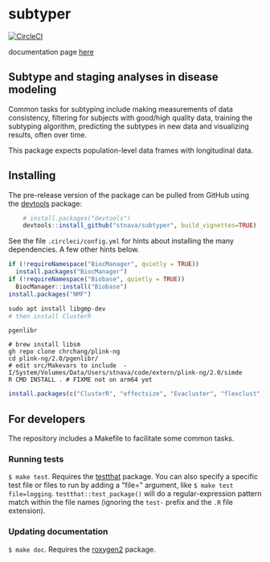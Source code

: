 # subtyper

[![CircleCI](https://circleci.com/gh/stnava/subtyper/tree/master.svg?style=svg)](https://circleci.com/gh/stnava/subtyper/tree/master)

documentation page [here](https://stnava.github.io/subtyper/)

## Subtype and staging analyses in disease modeling

Common tasks for subtyping include making measurements of data consistency,
filtering for subjects with good/high quality data, training the
subtyping algorithm, predicting the subtypes in new data and
visualizing results, often over time.

This package expects population-level data frames with longitudinal data.


## Installing

The pre-release version of the package can be pulled from GitHub using the [devtools](https://github.com/r-lib/devtools) package:

```r
    # install.packages("devtools")
    devtools::install_github("stnava/subtyper", build_vignettes=TRUE)
```

See the file `.circleci/config.yml` for hints about installing the many dependencies.  A few other hints below.

```r
if (!requireNamespace("BiocManager", quietly = TRUE))
  install.packages("BiocManager")
if (!requireNamespace("Biobase", quietly = TRUE))
  BiocManager::install("Biobase")
install.packages("NMF")
```

```r
sudo apt install libgmp-dev
# then install ClusterR
```

`pgenlibr`

```
# brew install libsm
gh repo clone chrchang/plink-ng
cd plink-ng/2.0/pgenlibr/
# edit src/Makevars to include  -I/System/Volumes/Data/Users/stnava/code/extern/plink-ng/2.0/simde
R CMD INSTALL . # FIXME not on arm64 yet
```

```R
install.packages(c("ClusterR", "effectsize", "Evacluster", "flexclust", "ggthemes", "ggstatsplot", "ggbeeswarm", "wesanderson", "Hmisc", "DDoutlier", "NMF", "pheatmap", "gprofiler2", "pgenlibr","gaston"))
```

## For developers

The repository includes a Makefile to facilitate some common tasks.

### Running tests

`$ make test`. Requires the [testthat](http://testthat.r-lib.org/) package. You can also specify a specific test file or files to run by adding a "file=" argument, like `$ make test file=logging`. `testthat::test_package()` will do a regular-expression pattern match within the file names (ignoring the `test-` prefix and the `.R` file extension).

### Updating documentation

`$ make doc`. Requires the [roxygen2](https://github.com/klutometis/roxygen) package.
